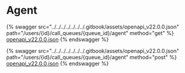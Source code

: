 # Agent

{% swagger src="../../../../../../../.gitbook/assets/openapi_v22.0.0.json" path="/users/{id}/call_queues/{queue_id}/agent" method="get" %}
[openapi_v22.0.0.json](../../../../../../../.gitbook/assets/openapi_v22.0.0.json)
{% endswagger %}

{% swagger src="../../../../../../../.gitbook/assets/openapi_v22.0.0.json" path="/users/{id}/call_queues/{queue_id}/agent" method="post" %}
[openapi_v22.0.0.json](../../../../../../../.gitbook/assets/openapi_v22.0.0.json)
{% endswagger %}
